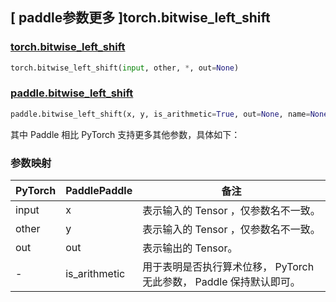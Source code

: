 ## [ paddle参数更多 ]torch.bitwise_left_shift

### [torch.bitwise_left_shift](https://pytorch.org/docs/stable/generated/torch.bitwise_left_shift.html)

```python
torch.bitwise_left_shift(input, other, *, out=None)
```

### [paddle.bitwise_left_shift](https://www.paddlepaddle.org.cn/documentation/docs/zh/api/paddle/bitwise_left_shift_cn.html#bitwise-left-shift)

```python
paddle.bitwise_left_shift(x, y, is_arithmetic=True, out=None, name=None)
```

其中 Paddle 相比 PyTorch 支持更多其他参数，具体如下：

### 参数映射

| PyTorch | PaddlePaddle  | 备注                                                                |
| ------- | ------------- | ------------------------------------------------------------------- |
| input   | x             | 表示输入的 Tensor ，仅参数名不一致。                                |
| other   | y             | 表示输入的 Tensor ，仅参数名不一致。                                |
| out     | out           | 表示输出的 Tensor。                                                 |
| -       | is_arithmetic | 用于表明是否执行算术位移， PyTorch 无此参数， Paddle 保持默认即可。 |
